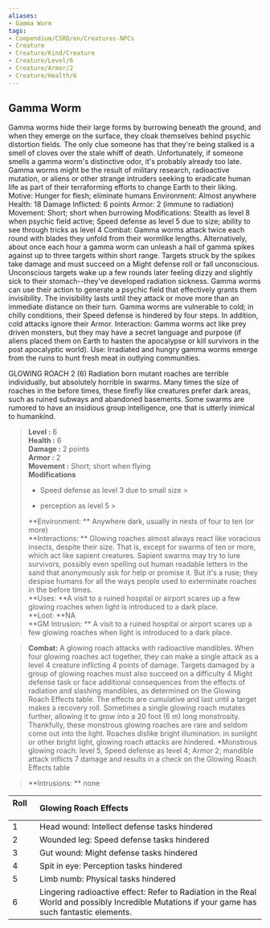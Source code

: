```yaml
---
aliases:
- Gamma Worm
tags:
- Compendium/CSRD/en/Creatures-NPCs
- Creature
- Creature/Kind/Creature
- Creature/Level/6
- Creature/Armor/2
- Creature/Health/6
---
```


  
## Gamma Worm  
Gamma worms hide their large forms by burrowing beneath the ground, and when they emerge on the surface, they cloak themselves behind psychic distortion fields. The only clue someone has that they're being stalked is a smell of cloves over the stale whiff of death. Unfortunately, if someone smells a gamma worm's distinctive odor, it's probably already too late. 
Gamma worms might be the result of military research, radioactive mutation, or aliens or other strange intruders seeking to eradicate human life as part of their terraforming efforts to change Earth to their liking.
Motive: Hunger for flesh; eliminate humans 
Environment: Almost anywhere 
Health: 18 
Damage Inflicted: 6 points 
Armor: 2 (immune to radiation) 
Movement: Short; short when burrowing 
Modifications: Stealth as level 8 when psychic field active; Speed defense as level 5 due to size; ability to see through tricks as level 4 
Combat: Gamma worms attack twice each round with blades they unfold from their wormlike lengths. Alternatively, about once each hour a gamma worm can unleash a hail of gamma spikes against up to three targets within short range. Targets struck by the spikes take damage and must succeed on a Might defense roll or fall unconscious. Unconscious targets wake up a few rounds later feeling dizzy and slightly sick to their stomach--they've developed radiation sickness. 
Gamma worms can use their action to generate a psychic field that effectively grants them invisibility. The invisibility lasts until they attack or move more than an immediate distance on their turn. 
Gamma worms are vulnerable to cold; in chilly conditions, their Speed defense is hindered by four steps. In addition, cold attacks ignore their Armor. 
Interaction: Gamma worms act like prey driven monsters, but they may have a secret language and purpose (if aliens placed them on Earth to hasten the apocalypse or kill survivors in the post apocalyptic world). 
Use: Irradiated and hungry gamma worms emerge from the ruins to hunt fresh meat in outlying communities.

GLOWING ROACH 2 (6)
Radiation born mutant roaches are terrible individually, but absolutely horrible in swarms. Many times the size of roaches in the before times, these firefly like creatures prefer dark areas, such as ruined subways and abandoned basements. 
Some swarms are rumored to have an insidious group intelligence, one that is utterly inimical to humankind.  

  
> **Level :** 6  
> **Health :** 6  
> **Damage :** 2 points  
> **Armor :** 2  
> **Movement :** Short; short when flying  
> **Modifications**  
>- Speed defense as level 3 due to small size >
>  
>- perception as level 5 >
>  
> **Environment: ** Anywhere dark, usually in nests of four to ten (or more)  
> **Interactions: ** Glowing roaches almost always react like voracious insects, despite their size. That is, except for swarms of ten or more, which act like sapient creatures. Sapient swarms may try to lure survivors, possibly even spelling out human readable letters in the sand that anonymously ask for help or promise it. But it's a ruse; they despise humans for all the ways people used to exterminate roaches in the before times.  
> **Uses: **A visit to a ruined hospital or airport scares up a few glowing roaches when light is introduced to a dark place.  
> **Loot: **NA  
> **GM Intrusion: ** A visit to a ruined hospital or airport scares up a few glowing roaches when light is introduced to a dark place.  

> **Combat:** 
> A glowing roach attacks with radioactive mandibles. When four glowing roaches act together, they can make a single attack as a level 4 creature inflicting 4 points of damage. Targets damaged by a group of glowing roaches must also succeed on a difficulty 4 Might defense task or face additional consequences from the effects of radiation and slashing mandibles, as determined on the Glowing Roach Effects table. The effects are cumulative and last until a target makes a recovery roll. 
Sometimes a single glowing roach mutates further, allowing it to grow into a 20 foot (6 m) long monstrosity. Thankfully, these monstrous glowing roaches are rare and seldom come out into the light. 
Roaches dislike bright illumination: in sunlight or other bright light, glowing roach attacks are hindered. 
*Monstrous glowing roach: level 5, Speed defense as level 4; Armor 2; mandible attack inflicts 7 damage and results in a check on the Glowing Roach Effects table  
  

> **Intrusions: ** 
> none  
  

|  Roll &nbsp; &nbsp; &nbsp; | Glowing Roach Effects  |  
| ------------- | :----------- |  
| 1 | Head wound: Intellect defense tasks hindered |  
| 2 | Wounded leg: Speed defense tasks hindered |  
| 3 | Gut wound: Might defense tasks hindered |  
| 4 | Spit in eye: Perception tasks hindered |  
| 5 | Limb numb: Physical tasks hindered |  
| 6 | Lingering radioactive effect: Refer to Radiation in the Real World and possibly Incredible Mutations if your game has such fantastic elements. |